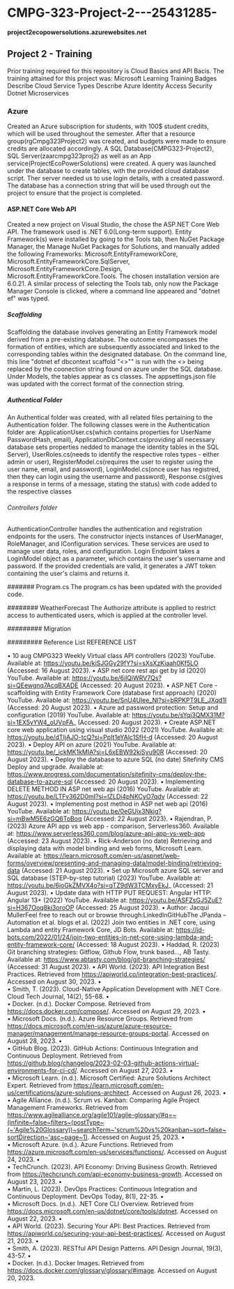 # CMPG-323-Project-2---25431285-

**project2ecopowersolutions.azurewebsites.net**

## Project 2 - Training

Prior training required for this repository is Cloud Basics and API Bacis.
The training attained for this project was: Microsoft Learning Training Badges
Describe Cloud Service Types
Describe Azure Identity Access Security
Dotnet Microservices

### Azure
Created an Azure subscription for students, with 100$ student credits, which will be used throughout the semester. After that a resource group(rgCmpg323Project2) was created, and budgets were made to ensure credits are allocated accordingly.
A SQL Database(CMPG323-Project2), SQL Server(zaarcmpg323proj2) as well as an App service(ProjectEcoPowerSolutions) were created. A query was launched under the database to create tables, with the provided cloud database script. Ther server needed us to use login details, with a created password. The database has a connection string that will be used through out the project to ensure that the project is completed.

#### ASP.NET Core Web API
Created a new project on Visual Studio, the chose the ASP.NET Core Web API. The framework used is .NET 6.0(Long-term support). Entity Framework(s) were installed by going to the Tools tab, then NuGet Package Manager, the Manage NuGet Packages for Solutions, and manually added the following Frameworks: Microsoft.EntityFrameworkCore, Microsoft.EntityFrameworkCore.SqlServer, Microsoft.EntityFrameworkCore.Design, Microsoft.EntityFrameworkCore.Tools. The chosen installation version are 6.0.21. A similar process of selecting the Tools tab, only now the Package Manager Console is clicked, where a command line appeared and "dotnet ef" was typed.

##### Scaffolding 
Scaffolding the database involves generating an Entity Framework model derived from a pre-existing database. The outcome encompasses the formation of entities, which are subsequently associated and linked to the corresponding tables within the designated database. On the command line, this line "dotnet ef dbcontext scaffold "<>"" is run with the <> being replaced by the coonection string found on azure under the SQL database. Under Models, the tables appear as cs classes. The appsettings.json file was updated with the correct format of the connection string.

##### Authentical Folder
An Authentical folder was created, with all related files pertaining to the Authentication folder. The following classes were in the Authentication folder are: ApplicationUser.cs(which contains properties for UserName PasswordHash, email), ApplicationDbContext.cs(providing all necessary database sets properties nedded to manage the identity tables in the SQL Server), UserRoles.cs(needs to identify the respective roles types - either admin or user), RegisterModel.cs(requires the user to register using the user name, email, and password), LoginModel.cs(once user has registred, then they can login using the username and password), Response.cs(gives a response in terms of a message, stating the status) with code added to the respective classes

###### Controllers folder
AuthenticationController handles the authentication and registration endpoints for the users.
The constructor injects instances of UserManager, RoleManager, and IConfiguration services. These services are used to manage user data, roles, and configuration.
Login Endpoint takes a LoginModel object as a parameter, which contains the user's username and password. If the provided credentials are valid, it generates a JWT token containing the user's claims and returns it.

####### Program.cs
The program.cs has been updated with the provided code.

######## WeatherForecast
The Authorize attribute is applied to restrict access to authenticated users, which is applied at the controller level.

######### Migration

######### Reference List
REFERENCE LIST

•	10 aug CMPG323 Weekly Virtual class API controllers (2023) YouTube. Available at: https://youtu.be/kiSJGGy29fY?si=sXsXzKiaah0Kf5LO (Accessed: 16 August 2023). 
•	ASP net core rest api get by Id (2020) YouTube. Available at: https://youtu.be/6ilQiWRV7Qs?si=QEewgnq7AcqBXADE (Accessed: 20 August 2023). 
•	ASP.NET Core - scaffolding with Entity Framework Core (database first approach) (2020) YouTube. Available at: https://youtu.be/SnU4Ulee_NI?si=bRPKPT9LE_JXqd1I (Accessed: 20 August 2023). 
•	Azure ad password protection: Setup and configuration (2019) YouTube. Available at: https://youtu.be/sYqj3QMX31M?si=1EX5vYW4_oUVpFA_ (Accessed: 20 August 2023). 
•	Create ASP.NET core web application using visual studio 2022 (2021) YouTube. Available at: https://youtu.be/dTIjAJO-tcQ?si=PpIt1eYAlc1SfH-d (Accessed: 20 August 2023). 
•	Deploy API on azure (2021) YouTube. Available at: https://youtu.be/_ickMK1kMIA?si=L6xEBW92kiSyu90R (Accessed: 20 August 2023). 
•	Deploy the database to azure SQL (no date) Sitefinity CMS Deploy and upgrade. Available at: https://www.progress.com/documentation/sitefinity-cms/deploy-the-database-to-azure-sql (Accessed: 20 August 2023). 
•	Implementing DELETE METHOD IN ASP net web api (2016) YouTube. Available at: https://youtu.be/LTFv362D0mI?si=IZLDj4pNKCyO7qdv (Accessed: 22 August 2023). 
•	Implementing post method in ASP net web api (2016) YouTube. Available at: https://youtu.be/0eGUix3Nkjg?si=mBwM5E6zGQ6ToBoq (Accessed: 22 August 2023). 
•	Rajendran, P. (2023) Azure API app vs web app - comparison, Serverless360. Available at: https://www.serverless360.com/blog/azure-api-app-vs-web-app (Accessed: 23 August 2023). 
•	Rick-Anderson (no date) Retrieving and displaying data with model binding and web forms, Microsoft Learn. Available at: https://learn.microsoft.com/en-us/aspnet/web-forms/overview/presenting-and-managing-data/model-binding/retrieving-data (Accessed: 21 August 2023). 
•	Set up Microsoft azure SQL server and SQL database (STEP-by-step tutorial) (2023) YouTube. Available at: https://youtu.be/6joGkZMVX4o?si=qTZ9dW3TCMxyEkJ_ (Accessed: 21 August 2023). 
•	Update data with HTTP PUT REQUEST: Angular HTTP: Angular 13+ (2022) YouTube. Available at: https://youtu.be/ASFZsGJ5ZuE?si=H367Ooq8ki3oroOP (Accessed: 25 August 2023). 
•	Author: Jacqui MullerFeel free to reach out or browse through:LinkedInGitHubThe JPanda – Automation et al. blogs et al. (2022) Join two entities in .NET core, using Lambda and entity Framework Core, JD Bots. Available at: https://jd-bots.com/2022/01/24/join-two-entities-in-net-core-using-lambda-and-entity-framework-core/ (Accessed: 18 August 2023). 
•	Haddad, R. (2023) Git branching strategies: Gitflow, Github Flow, trunk based..., AB Tasty. Available at: https://www.abtasty.com/blog/git-branching-strategies/ (Accessed: 31 August 2023). 
•	API World. (2023). API Integration Best Practices. Retrieved from https://apiworld.co/integration-best-practices/. Accessed on August 30, 2023.
•	
•	    Smith, T. (2023). Cloud-Native Application Development with .NET Core. Cloud Tech Journal, 14(2), 55-68.
•	
•	    Docker. (n.d.). Docker Compose. Retrieved from https://docs.docker.com/compose/. Accessed on August 29, 2023.
•	
•	    Microsoft Docs. (n.d.). Azure Resource Groups. Retrieved from https://docs.microsoft.com/en-us/azure/azure-resource-manager/management/manage-resource-groups-portal. Accessed on August 28, 2023.
•	
•	    GitHub Blog. (2023). GitHub Actions: Continuous Integration and Continuous Deployment. Retrieved from https://github.blog/changelog/2023-02-03-github-actions-virtual-environments-for-ci-cd/. Accessed on August 27, 2023.
•	
•	    Microsoft Learn. (n.d.). Microsoft Certified: Azure Solutions Architect Expert. Retrieved from https://learn.microsoft.com/en-us/certifications/azure-solutions-architect. Accessed on August 26, 2023.
•	
•	    Agile Alliance. (n.d.). Scrum vs. Kanban: Comparing Agile Project Management Frameworks. Retrieved from https://www.agilealliance.org/agile101/agile-glossary/#q=~(infinite~false~filters~(postType~(~'Agile%20Glossary))~searchTerm~'scrum%20vs%20kanban~sort~false~sortDirection~'asc~page~1). Accessed on August 25, 2023.
•	
•	    Microsoft Azure. (n.d.). Azure Functions. Retrieved from https://azure.microsoft.com/en-us/services/functions/. Accessed on August 24, 2023.
•	
•	    TechCrunch. (2023). API Economy: Driving Business Growth. Retrieved from https://techcrunch.com/api-economy-business-growth. Accessed on August 23, 2023.
•	
•	    Martin, L. (2023). DevOps Practices: Continuous Integration and Continuous Deployment. DevOps Today, 8(1), 22-35.
•	
•	    Microsoft Docs. (n.d.). .NET Core CLI Overview. Retrieved from https://docs.microsoft.com/en-us/dotnet/core/tools/dotnet. Accessed on August 22, 2023.
•	
•	    API World. (2023). Securing Your API: Best Practices. Retrieved from https://apiworld.co/securing-your-api-best-practices/. Accessed on August 21, 2023.
•	
•	    Smith, A. (2023). RESTful API Design Patterns. API Design Journal, 19(3), 43-57.
•	
•	    Docker. (n.d.). Docker Images. Retrieved from https://docs.docker.com/glossary/glossary/#image. Accessed on August 20, 2023.





















































